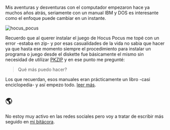 Mis aventuras y desventuras con el computador empezaron hace ya muchos años atrás, seriamente con un manual IBM y DOS es interesante como el enfoque puede cambiar en un instante.

![hocus_pocus](https://www.playdosgames.com/assets/screenshots/hocus-pocus_3.png)

Recuerdo que al querer instalar el juego de Hocus Pocus me topé con un error -estaba en zip- y por esas casualidades de la vida no sabia que hacer ya que hasta ese momento siempre el procedimiento para instalar un programa o juego desde el diskette fue básicamente el mismo sin necesidad de utilizar [PKZIP](https://en.wikipedia.org/wiki/PKZIP) y en ese punto me pregunté:

> Qué más puedo hacer?

Los que recuerdan, esos manuales eran prácticamente un libro -casi enciclopedia- y así empezo todo.
[leer más](https://pableins.com/acerca-de/).

<!-- # Proyectos 💻 -->

## 🌎
No estoy muy activo en las redes sociales pero voy a tratar de escribir más seguido en [mi bitácora](https://pableins.com/).
